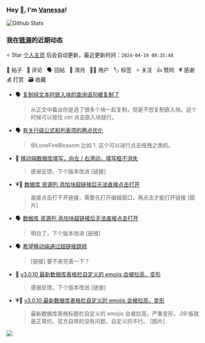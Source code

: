 ### Hey 👋, I'm [Vanessa](http://vanessa.b3log.org/)!

![Github Stats](https://github-readme-stats.vercel.app/api?username=Vanessa219&show_icons=true)

<!--events start -->

### 我在[链滴](https://ld246.com)的近期动态

⭐️ Star [个人主页](https://github.com/Vanessa219/Vanessa219) 后会自动更新，最近更新时间：`2024-04-19 08:35:48`

📝 帖子 &nbsp; 💬 评论 &nbsp; 🗣 回帖 &nbsp; 🌙 清月 &nbsp; 👨‍💻 用户 &nbsp; 🏷️ 标签 &nbsp; ⭐️ 关注 &nbsp; 👍 赞同 &nbsp; 💗 感谢 &nbsp; 💰 打赏 &nbsp; 🗃 收藏

* 🗣 [复制纯文本时嵌入块的查询语句被复制了](https://ld246.com/article/1713057285897/comment/1713356425636#comments)

  > 从正文中看出你是选了很多个块一起复制，但是不想复制嵌入块。这个时候可以按住 ctrl 点击嵌入块就行。
* 🗣 [有关行级公式和列表项的两点优化](https://ld246.com/article/1698203343559/comment/1713185564804#comments)

  > @LoneFireBlossom 比如 1. 这个可以进行点击拖拽之类的。
* 💬 [移动端数据库填写，向左 / 右滑动，填写框不消失](https://ld246.com/article/1713337932577/comment/1713403941479#comments)

  > 感谢反馈，下个版本改进 [链接]
* 💗💬 [数据库 资源列 添加块超链接后无法直接点击打开](https://ld246.com/article/1713316215184/comment/1713326353100#comments)

  > 直接点击打不开链接，需要先打开编辑窗口，再点击才能打开链接 [图片]
* 🗣 [数据库 资源列 添加块超链接后无法直接点击打开](https://ld246.com/article/1713316215184/comment/1713326353100#comments)

  > 明白了，下个版本改进 [链接]
* 🗣 [希望移动端通过超链接跳转](https://ld246.com/article/1713336388981/comment/1713347069187#comments)

  > [链接] 要不来完善一下？
* 💬 [v3.0.10 最新数据库表格栏自定义的 emojis 会被拉高，变形](https://ld246.com/article/1713282319762/comment/1713324628709#comments)

  > 感谢反馈，下个版本改进 [链接]
* 💗📝 [v3.0.10 最新数据库表格栏自定义的 emojis 会被拉高，变形](https://ld246.com/article/1713282319762)

  > 最新数据库表格标题栏自定义的 emojis 会被拉高，严重变形，.09 版就是正常的，官方自带的没有问题，自定义的不行。 [图片]


<!--events end -->

<a title="Hits" target="_blank" href="https://github.com/Vanessa219/Vanessa219"><img src="https://hits.b3log.org/Vanessa219/Vanessa219.svg"></a>
